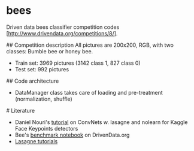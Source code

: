 # bees
Driven data bees classifier competition codes [http://www.drivendata.org/competitions/8/]. 

## Competition description
All pictures are 200x200, RGB, with two classes: Bumble bee or honey bee.
* Train set: 3969 pictures (3142 class 1, 827 class 0)
* Test set: 992 pictures


## Code architecture
* DataManager class takes care of loading and pre-treatment (normalization, shuffle)

# Literature
* Daniel Nouri's [tutorial](http://danielnouri.org/notes/2014/12/17/using-convolutional-neural-nets-to-detect-facial-keypoints-tutorial/) on ConvNets w. lasagne and nolearn for Kaggle Face Keypoints detectors  
* Bee's [benchmark notebook](http://nbviewer.ipython.org/github/drivendata/benchmarks/blob/master/bees-benchmark.ipynb) on DrivenData.org 
* [Lasagne tutorials](http://lasagne.readthedocs.org/en/latest/user/tutorial.html)